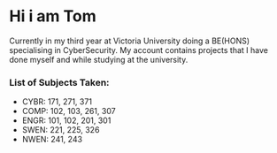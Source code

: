 # Hi i am Tom

Currently in my third year at Victoria University doing a BE(HONS) specialising in CyberSecurity.
My account contains projects that I have done myself and while studying at the university.

### List of Subjects Taken:
- CYBR: 171, 271, 371
- COMP: 102, 103, 261, 307
- ENGR: 101, 102, 201, 301
- SWEN: 221, 225, 326
- NWEN: 241, 243

